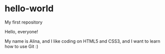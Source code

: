# hello-world
My first repository

Hello, everyone!

My name is Alina, and I like coding on HTML5 and CSS3, and I want to learn how to use Git :)
